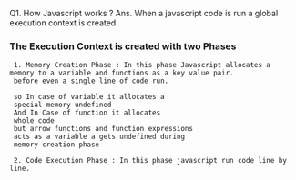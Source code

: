 Q1. How Javascript works ?
Ans. When a javascript code is run a global execution context is created.

  ### The Execution Context is created with two Phases
     1. Memory Creation Phase : In this phase Javascript allocates a memory to a variable and functions as a key value pair.
     before even a single line of code run.
    
     so In case of variable it allocates a
     special memory undefined
     And In Case of function it allocates 
     whole code
     but arrow functions and function expressions
     acts as a variable a gets undefined during 
     memory creation phase

     2. Code Execution Phase : In this phase javascript run code line by line.
     